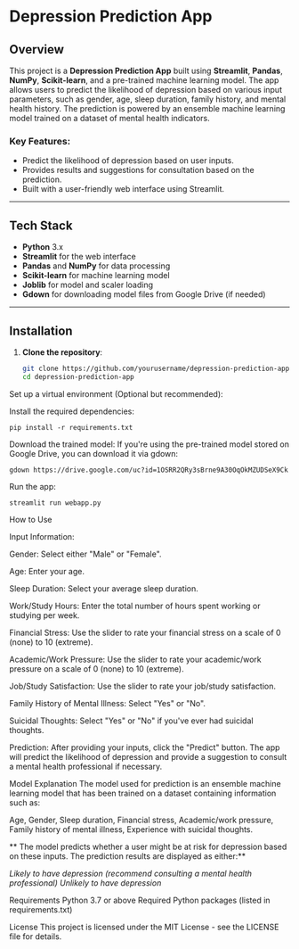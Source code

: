 # Depression Prediction App

## Overview

This project is a **Depression Prediction App** built using **Streamlit**, **Pandas**, **NumPy**, **Scikit-learn**, and a pre-trained machine learning model. The app allows users to predict the likelihood of depression based on various input parameters, such as gender, age, sleep duration, family history, and mental health history. The prediction is powered by an ensemble machine learning model trained on a dataset of mental health indicators.

### Key Features:
- Predict the likelihood of depression based on user inputs.
- Provides results and suggestions for consultation based on the prediction.
- Built with a user-friendly web interface using Streamlit.

---

## Tech Stack

- **Python** 3.x
- **Streamlit** for the web interface
- **Pandas** and **NumPy** for data processing
- **Scikit-learn** for machine learning model
- **Joblib** for model and scaler loading
- **Gdown** for downloading model files from Google Drive (if needed)

---

## Installation

1. **Clone the repository**:
   ```bash
   git clone https://github.com/yourusername/depression-prediction-app.git
   cd depression-prediction-app


Set up a virtual environment (Optional but recommended):

Install the required dependencies:

    pip install -r requirements.txt

Download the trained model: If you're using the pre-trained model stored on Google Drive, you can download it via gdown:

    gdown https://drive.google.com/uc?id=1OSRR2QRy3sBrne9A30OqOkMZUDSeX9Ck

Run the app:

    streamlit run webapp.py
    
How to Use

Input Information:

Gender: Select either "Male" or "Female".

Age: Enter your age.

Sleep Duration: Select your average sleep duration.

Work/Study Hours: Enter the total number of hours spent working or studying per week.

Financial Stress: Use the slider to rate your financial stress on a scale of 0 (none) to 10 (extreme).

Academic/Work Pressure: Use the slider to rate your academic/work pressure on a scale of 0 (none) to 10 (extreme).

Job/Study Satisfaction: Use the slider to rate your job/study satisfaction.

Family History of Mental Illness: Select "Yes" or "No".

Suicidal Thoughts: Select "Yes" or "No" if you've ever had suicidal thoughts.

Prediction: After providing your inputs, click the "Predict" button. The app will predict the likelihood of depression and provide a suggestion to consult a mental health professional if necessary.


Model Explanation
   The model used for prediction is an ensemble machine learning model that has been trained on a dataset containing information such as:

Age,
Gender,
Sleep duration,
Financial stress,
Academic/work pressure,
Family history of mental illness,
Experience with suicidal thoughts.

**
The model predicts whether a user might be at risk for depression based on these inputs. The prediction results are displayed as either:**

_Likely to have depression (recommend consulting a mental health professional)
Unlikely to have depression_


Requirements
   Python 3.7 or above
   Required Python packages (listed in requirements.txt)

License
   This project is licensed under the MIT License - see the LICENSE file for details.
